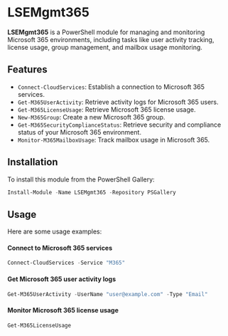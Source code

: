 # LSEMgmt365

**LSEMgmt365** is a PowerShell module for managing and monitoring Microsoft 365 environments, including tasks like user activity tracking, license usage, group management, and mailbox usage monitoring.

## Features
- `Connect-CloudServices`: Establish a connection to Microsoft 365 services.
- `Get-M365UserActivity`: Retrieve activity logs for Microsoft 365 users.
- `Get-M365LicenseUsage`: Retrieve Microsoft 365 license usage.
- `New-M365Group`: Create a new Microsoft 365 group.
- `Get-M365SecurityComplianceStatus`: Retrieve security and compliance status of your Microsoft 365 environment.
- `Monitor-M365MailboxUsage`: Track mailbox usage in Microsoft 365.

## Installation

To install this module from the PowerShell Gallery:

```PowerShell
Install-Module -Name LSEMgmt365 -Repository PSGallery
```

## Usage
Here are some usage examples:

#### Connect to Microsoft 365 services
```PowerShell
Connect-CloudServices -Service "M365"
```

#### Get Microsoft 365 user activity logs
```PowerShell
Get-M365UserActivity -UserName "user@example.com" -Type "Email"
```

#### Monitor Microsoft 365 license usage
```PowerShell
Get-M365LicenseUsage
```
